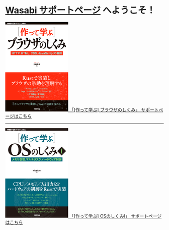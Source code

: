 # [Wasabi サポートページ](https://lowlayergirls.github.io/wasabi-help/) へようこそ！

[
<img src="./browser/cover.png" width="200px">
「[作って学ぶ] ブラウザのしくみ」
サポートページはこちら
](./browser/)

----

[
<img src="./os1/cover.png" width="200px">
「[作って学ぶ] OSのしくみI」
サポートページはこちら
](./os1)
